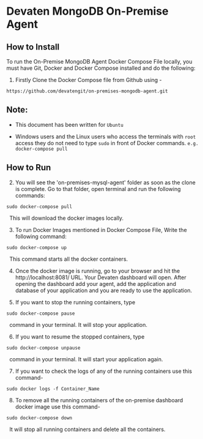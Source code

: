 # Devaten MongoDB On-Premise Agent

## How to Install 

To run the On-Premise MongoDB Agent Docker Compose File locally, you must have Git, Docker and Docker Compose installed and do the following:

1. Firstly Clone the Docker Compose file from Github using -

```
https://github.com/devatengit/on-premises-mongodb-agent.git
``` 
## Note:

* This document has been written for ``` Ubuntu ```

* Windows users and the Linux users who access the terminals with ``` root ``` access they do not need to type ``` sudo ``` in front of Docker commands. ``` e.g. docker-compose pull ```

## How to Run

2. You will see the 'on-premises-mysql-agent' folder as soon as the clone is complete. Go to that folder, open terminal and run the following commands:

```
sudo docker-compose pull
```

 &nbsp; This will download the docker images locally.

3. To run Docker Images mentioned in Docker Compose File, Write the following command:

```
sudo docker-compose up
```

 &nbsp; This command starts all the docker containers.

4. Once the docker image is running, go to your browser and hit the http://localhost:8081/ URL. Your Devaten dashboard will open. After opening the dashboard add your agent, add the application and database of your application and you are ready to use the application.

5. If you want to stop the running containers, type

```
sudo docker-compose pause
```

 &nbsp; command in your terminal. It will stop your application.

6. If you want to resume the stopped containers, type 

``` 
sudo docker-compose unpause 
```

 &nbsp; command in your terminal. It will start your application again.

7. If you want to check the logs of any of the running containers use this command- 

``` 
sudo docker logs -f Container_Name 
```

8. To remove all the running containers of the on-premise dashboard docker image use this command- 

``` 
sudo docker-compose down 
``` 

 &nbsp; It will stop all running containers and delete all the containers.

